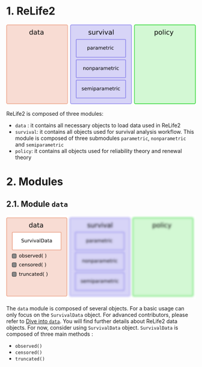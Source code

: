 # 1. ReLife2

![](../img/relife_modules.png)

ReLife2 is composed of three modules:

- `data` : it contains all necessary objects to load data used in ReLife2
- `survival`: it contains all objects used for survival analysis workflow. This module is composed of three submodules `parametric`, `nonparametric` and `semiparametric`  
- `policy`: it contains all objects used for reliability theory and renewal theory


# 2. Modules

## 2.1. Module `data` 

![](../img/relife_data.png)

The `data` module is composed of several objects. For a basic usage can only focus on the `SurvivalData` object. For advanced contributors, please refer to [Dive into `data`](.how_to_contribute.md). You will find further details about ReLife2 data objects. For now, consider using `SurvivalData` object. `SurvivalData` is composed of three main methods :

- `observed()`
- `censored()`
- `truncated()`
